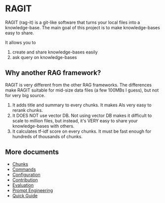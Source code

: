 # RAGIT

RAGIT (rag-it) is a git-like software that turns your local files into a knowledge-base. The main goal of this project is to make knowledge-bases easy to share.

It allows you to

1. create and share knowledge-bases easily
2. ask query on knowledge-bases

## Why another RAG framework?

RAGIT is very different from the other RAG frameworks. The differences make RAGIT suitable for mid-size data files (a few 100MBs I guess), but not for very big source.

1. It adds title and summary to every chunks. It makes AIs very easy to rerank chunks.
2. It DOES NOT use vector DB. Not using vector DB makes it difficult to scale to million files, but instead, it's VERY easy to share your knowledge-bases with others.
3. It calculates tf-idf score on every chunks. It must be fast enough for hundreds of thousands of chunks.

## More documents

- [Chunks](./docs/chunks.md)
- [Commands](./docs/commands.md)
- [Configuration](./docs/config.md)
- [Contribution](./docs/contribution.md)
- [Evaluation](./docs/eval.md)
- [Prompt Engineering](./docs/prompt_engineering.md)
- [Quick Guide](./docs/quick_guide.md)
